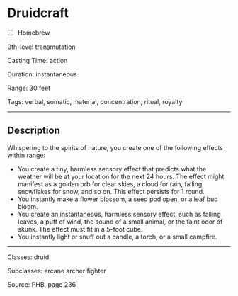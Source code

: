 # Druidcraft

- [ ] Homebrew

0th-level transmutation

Casting Time: action

Duration: instantaneous

Range: 30 feet

Tags: verbal, somatic, material, concentration, ritual, royalty

---

## Description
Whispering to the spirits of nature, you create one of the following effects within range:
- You create a tiny, harmless sensory effect that predicts what the weather will be at your location for the next 24 hours. The effect might manifest as a golden orb for clear skies, a cloud for rain, falling snowflakes for snow, and so on. This effect persists for 1 round.
- You instantly make a flower blossom, a seed pod open, or a leaf bud bloom.
- You create an instantaneous, harmless sensory effect, such as falling leaves, a puff of wind, the sound of a small animal, or the faint odor of skunk. The effect must fit in a 5-foot cube.
- You instantly light or snuff out a candle, a torch, or a small campfire.

---

Classes: druid

Subclasses: arcane archer fighter

Source: PHB, page 236
